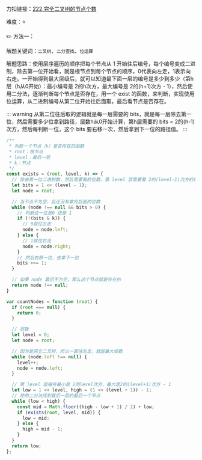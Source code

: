力扣链接：<a href="https://leetcode.cn/problems/count-complete-tree-nodes/description/" target="_blank">222.完全二叉树的节点个数</a>

难度：⭐ <br/>

✏️ 方法一：<br/>

解题关键词：`二叉树`、`二分查找`、`位运算`<br />

解题思路：使用层序遍历的顺序把每个节点从 1 开始往后编号，每个编号变成二进制，除去第一位开始看，就是根节点到每个节点的顺序，0代表向左走，1表示向右走。一开始得到最大层级后，就可以知道最下面一层的编号是多少到多少（第h层（h从0开始）：最小编号是 2的h次方，最大编号是 2的(h+1)次方 - 1），然后使用二分法，逐渐判断每个节点是否存在，用一个 exist 的函数，来判断，实现使用位运算，从二进制编号从第二位开始往后面取，最后看节点是否存在。 <br />

::: warning
从第二位往后取的逻辑就是每一层需要的 bits，就是每一层除去第一位，然后需要多少位拿到路径，层数h从0开始计算，第h层需要的 bits = 2的(h-1)次方，然后每判断一位，这个 bits 要右移一次，然后拿到下一位的路径值。
:::

```typescript
/**
 * 判断一个节点（k）是否存在的函数
 * root：根节点
 * level：最后一层
 * k：节点
 */
const exists = (root, level, k) => {
  // 除去第一位二进制数，然后需要看的位数，第 level 层需要看 2的(level-1)次方的位数
  let bits = 1 << (level - 1);
  let node = root;

  // 当节点不为空，且还没有拿完后面的位数
  while (node !== null && bits > 0) {
    // 判断这一位是0 还是 1
    if (!(bits & k)) {
      // 0就往左走
      node = node.left;
    } else {
      // 1就往右走
      node = node.right;
    }
    // 然后右移一位，去拿下一位
    bits >>= 1;
  }

  // 如果 node 最后不为空，那么这个节点就是存在的
  return node !== null;
}

var countNodes = function (root) {
  if (root === null) {
    return 0;
  }

  // 层数
  let level = 0;
  let node = root;

  // 因为是完全二叉树，所以一直往左走，就是最大层数
  while (node.left !== null) {
    level++;
    node = node.left;
  }

  // 第 level 层编号最小是 2的level次方，最大是2的(level+1)次方 - 1
  let low = 1 << level, high = (1 << (level + 1)) - 1;
  // 使用二分法找到最后一层的最后一个节点
  while (low < high) {
    const mid = Math.floor((high - low + 1) / 2) + low;
    if (exists(root, level, mid)) {
      low = mid;
    } else {
      high = mid - 1;
    }
  }
  return low;
};
```